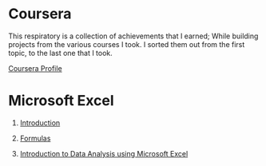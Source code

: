 # Coursera

This respiratory is a collection of achievements that I earned; While building projects 
from the various courses I took. I sorted them out from the first topic, to the last one that I took.
     
 [Coursera Profile](https://www.coursera.org/user/bddbaa1343eecdcf92f237128602c464) 


# Microsoft Excel
 1. [Introduction](https://www.coursera.org/account/accomplishments/verify/YU2FB3RMTT9L)

 2. [Formulas]()
  
 3. [Introduction to Data Analysis using Microsoft Excel](https://www.coursera.org/account/accomplishments/verify/3672NRFFMNAG)
